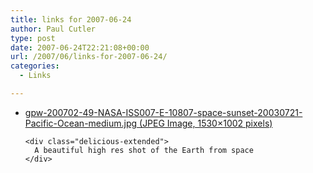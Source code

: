 ```yaml
---
title: links for 2007-06-24
author: Paul Cutler
type: post
date: 2007-06-24T22:21:08+00:00
url: /2007/06/links-for-2007-06-24/
categories:
  - Links

---
```

<ul class="delicious">
  <li>
    <div class="delicious-link">
      <a href="http://chamorrobible.org/images/photos/gpw-200702-49-NASA-ISS007-E-10807-space-sunset-20030721-Pacific-Ocean-medium.jpg">gpw-200702-49-NASA-ISS007-E-10807-space-sunset-20030721-Pacific-Ocean-medium.jpg (JPEG Image, 1530&#215;1002 pixels)</a>
    </div>
    
    <div class="delicious-extended">
      A beautiful high res shot of the Earth from space
    </div>
  </li>
</ul>